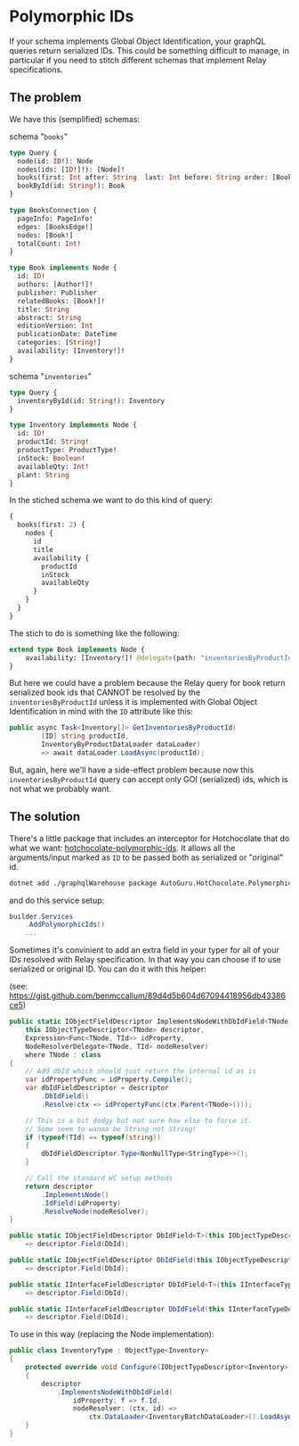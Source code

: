 # Polymorphic IDs

If your schema implements Global Object Identification, your graphQL queries return serialized IDs.
This could be something difficult to manage, in particular if you need to stitch different schemas that implement Relay specifications.

## The problem
We have this (semplified) schemas:

schema "`books`"
```graphql
type Query {
  node(id: ID!): Node
  nodes(ids: [ID!]!): [Node]!
  books(first: Int after: String  last: Int before: String order: [BookSortInput!] where: BookFilterInput): BooksConnection
  bookById(id: String!): Book
}

type BooksConnection {
  pageInfo: PageInfo!
  edges: [BooksEdge!]
  nodes: [Book!]
  totalCount: Int!
}

type Book implements Node {
  id: ID!
  authors: [Author!]!
  publisher: Publisher
  relatedBooks: [Book!]!
  title: String
  abstract: String
  editionVersion: Int
  publicationDate: DateTime
  categories: [String!]
  availability: [Inventory!]!
}
```

schema "`inventories`"
```graphql
type Query {
  inventoryById(id: String!): Inventory
}

type Inventory implements Node {
  id: ID!
  productId: String!
  productType: ProductType!
  inStock: Boolean!
  availableQty: Int!
  plant: String
}
```

In the stiched schema we want to do this kind of query:

```graphql
{
  books(first: 2) {
    nodes {
      id      
      title      
      availability {
        productId
        inStock
        availableQty
      }
    }
  }
}
```

The stich to do is something like the following:

```graphql
extend type Book implements Node {
    availability: [Inventory!]! @delegate(path: "inventoriesByProductId(productId: $fields:id)")
}
```

But here we could have a problem because the Relay query for book return serialized book ids that CANNOT be resolved by the `inventoriesByProductId` unless it is implemented with Global Object Identification in mind with the `ID` attribute like this:

```csharp
public async Task<Inventory[]> GetInventoriesByProductId(
        [ID] string productId,
        InventoryByProductDataLoader dataLoader)
        => await dataLoader.LoadAsync(productId);
```

But, again, here we'll have a side-effect problem because now this `inventoriesByProductId` query can accept only GOI (serialized) ids, which is not what we probably want.

## The solution

There's a little package that includes an interceptor for Hotchocolate that do what we want: [hotchocolate-polymorphic-ids](https://github.com/autoguru-au/hotchocolate-polymorphic-ids).
It allows all the arguments/input marked as `ID` to be passed both as serialized or "original" id.

```bash
dotnet add ./graphqlWarehouse package AutoGuru.HotChocolate.PolymorphicIds --version 2.0.0
```

and do this service setup:

```csharp
builder.Services
    .AddPolymorphicIds()
    ...
```

Sometimes it's convinient to add an extra field in your typer for all of your IDs resolved with Relay specification. In that way you can choose if to use serialized or original ID. You can do it with this helper:

(see: https://gist.github.com/benmccallum/89d4d5b604d67094418956db43386ce5)
```csharp
public static IObjectFieldDescriptor ImplementsNodeWithDbIdField<TNode, TId>(
    this IObjectTypeDescriptor<TNode> descriptor,
    Expression<Func<TNode, TId>> idProperty,
    NodeResolverDelegate<TNode, TId> nodeResolver)
    where TNode : class
{
    // Add dbId which should just return the internal id as is
    var idPropertyFunc = idProperty.Compile();
    var dbIdFieldDescriptor = descriptor
        .DbIdField()
        .Resolve(ctx => idPropertyFunc(ctx.Parent<TNode>()));

    // This is a bit dodgy but not sure how else to force it.
    // Some seem to wanna be String not String!
    if (typeof(TId) == typeof(string))
    {
        dbIdFieldDescriptor.Type<NonNullType<StringType>>();
    }

    // Call the standard HC setup methods
    return descriptor
        .ImplementsNode()
        .IdField(idProperty)
        .ResolveNode(nodeResolver);
}

public static IObjectFieldDescriptor DbIdField<T>(this IObjectTypeDescriptor<T> descriptor)
    => descriptor.Field(DbId);

public static IObjectFieldDescriptor DbIdField(this IObjectTypeDescriptor descriptor)
    => descriptor.Field(DbId);

public static IInterfaceFieldDescriptor DbIdField<T>(this IInterfaceTypeDescriptor<T> descriptor)
    => descriptor.Field(DbId);

public static IInterfaceFieldDescriptor DbIdField(this IInterfaceTypeDescriptor descriptor)
    => descriptor.Field(DbId);

```

To use in this way (replacing the Node implementation):

```csharp
public class InventoryType : ObjectType<Inventory>
{
	protected override void Configure(IObjectTypeDescriptor<Inventory> descriptor)
	{           
		descriptor
			.ImplementsNodeWithDbIdField(
				idProperty: f => f.Id, 
				nodeResolver: (ctx, id) =>
					ctx.DataLoader<InventoryBatchDataLoader>().LoadAsync(id, ctx.RequestAborted));
	}
}
```
